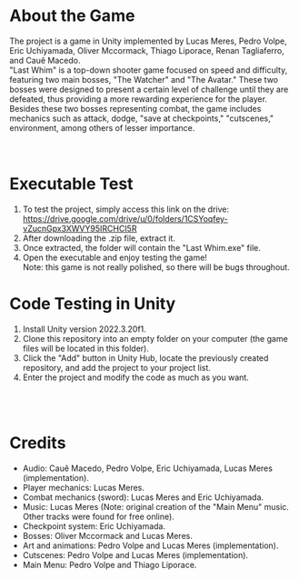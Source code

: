 # About the Game
The project is a game in Unity implemented by Lucas Meres, Pedro Volpe, Eric Uchiyamada, Oliver Mccormack, Thiago Liporace, Renan Tagliaferro, and Cauê Macedo. <br>
"Last Whim" is a top-down shooter game focused on speed and difficulty, featuring two main bosses, "The Watcher" and "The Avatar." These two bosses were designed to present a certain level of challenge until they are defeated, thus providing a more rewarding experience for the player. <br>
Besides these two bosses representing combat, the game includes mechanics such as attack, dodge, "save at checkpoints," "cutscenes," environment, among others of lesser importance. <br>
<br>
<br>

# Executable Test

1. To test the project, simply access this link on the drive: https://drive.google.com/drive/u/0/folders/1CSYoqfey-vZucnGpx3XWVY95IRCHCI5R
2. After downloading the .zip file, extract it.
3. Once extracted, the folder will contain the "Last Whim.exe" file.
4. Open the executable and enjoy testing the game! <br>
Note: this game is not really polished, so there will be bugs throughout. <br>

# Code Testing in Unity

1. Install Unity version 2022.3.20f1. <br>
2. Clone this repository into an empty folder on your computer (the game files will be located in this folder). <br>
3. Click the "Add" button in Unity Hub, locate the previously created repository, and add the project to your project list. <br>
4. Enter the project and modify the code as much as you want. <br> <br>
<br><br>

# Credits

- Audio: Cauê Macedo, Pedro Volpe, Eric Uchiyamada, Lucas Meres (implementation). <br>
- Player mechanics: Lucas Meres. <br>
- Combat mechanics (sword): Lucas Meres and Eric Uchiyamada.<br>
- Music: Lucas Meres (Note: original creation of the "Main Menu" music. Other tracks were found for free online).<br>
- Checkpoint system: Eric Uchiyamada.<br>
- Bosses: Oliver Mccormack and Lucas Meres.<br>
- Art and animations: Pedro Volpe and Lucas Meres (implementation).<br>
- Cutscenes: Pedro Volpe and Lucas Meres (implementation).<br>
- Main Menu: Pedro Volpe and Thiago Liporace.<br>
